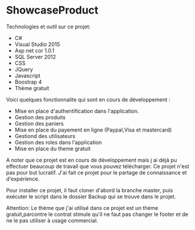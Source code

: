 # ShowcaseProduct

Technologies et outil sur ce projet:

- C#
- Visual Studio 2015
- Asp net cor 1.0.1
- SQL Server 2012
- CSS
- JQuery
- Javascript
- Boostrap 4
- Thème gratuit

Voici quelques fonctionnalite qui sont en cours de développement :

- Mise en place d'authentification  dans l'application.
- Gestion des produits
- Gestion des paniers
- Mise en place du payement en ligne (Paypal,Visa et mastercard)
- Gestiond des utilisateurs
- Gestion des roles dans l'application
- Mise en place du theme gratuit

A noter que ce projet est en cours de développement mais j ai déjà pu effectuer beaucoup de travail que vous pouvez télécharger.
Ce projet n'est pas pour but lucratif. J'ai fait ce projet pour le partage de connaissance et d'expérience.

Pour installer ce projet, il faut cloner d'abord la branche master, puis exécuter le script dans le dossier Backup qui se trouve dans le projet.

Attention: Le thème que j'ai utilisé dans ce projet est un thème gratuit,parcontre le contrat stimule qu'il ne faut pas changer le footer et de ne le pas utiliser à usage commercial.

